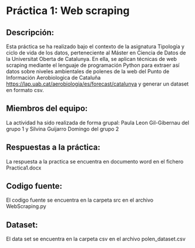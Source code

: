 # Práctica 1: Web scraping

## Descripción:
Esta práctica se ha realizado bajo el contexto de la asignatura Tipología y ciclo de vida de los datos, perteneciente al Máster en Ciencia de Datos de la Universitat Oberta de Catalunya. En ella, se aplican técnicas de web scraping mediante el lenguaje de programación Python para extraer así datos sobre niveles ambientales de polenes de la web del Punto de Información Aerobiologica de Cataluña https://lap.uab.cat/aerobiologia/es/forecast/catalunya y generar un dataset en formato csv.

## Miembros del equipo:
La actividad ha sido realizada de forma grupal: Paula Leon Gil-Gibernau del grupo 1 y Silvina Guijarro Domingo del grupo 2

## Respuestas a la práctica:
La respuesta a la practica se encuentra en documento word en el fichero Practica1.docx

## Codigo fuente:
El codigo fuente se encuentra en la carpeta src en el archivo WebScraping.py
 
## Dataset:
El data set se encuentra en la carpeta csv en el archivo polen_dataset.csv
 
